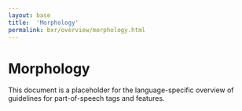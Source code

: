 ```yaml
---
layout: base
title:  'Morphology'
permalink: bxr/overview/morphology.html
---
```


# Morphology

This document is a placeholder for the language-specific overview of
guidelines for part-of-speech tags and features.
